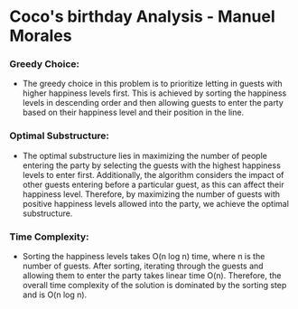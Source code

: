 # Coco's birthday Analysis - Manuel Morales

### Greedy Choice:
- The greedy choice in this problem is to prioritize letting in guests with higher happiness levels first. This is achieved by sorting the happiness levels in descending order and then allowing guests to enter the party based on their happiness level and their position in the line.

### Optimal Substructure:
- The optimal substructure lies in maximizing the number of people entering the party by selecting the guests with the highest happiness levels to enter first. Additionally, the algorithm considers the impact of other guests entering before a particular guest, as this can affect their happiness level. Therefore, by maximizing the number of guests with positive happiness levels allowed into the party, we achieve the optimal substructure.

### Time Complexity:
- Sorting the happiness levels takes O(n log n) time, where n is the number of guests. After sorting, iterating through the guests and allowing them to enter the party takes linear time O(n). Therefore, the overall time complexity of the solution is dominated by the sorting step and is O(n log n).
